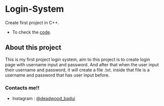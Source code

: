 # Login-System

Create first project in C++.
- To check the [code](main.cpp).

## About this project
This is my first project login system, aim to this project is to create login page with username input and password. And after that when the user input their username and password, it will create a file .txt. inside that file is a username and password that has user input before.

### Contacts me!!
+ Instagram : [@deadwood_badui](https://www.instagram.com/deadwood_badui/)
